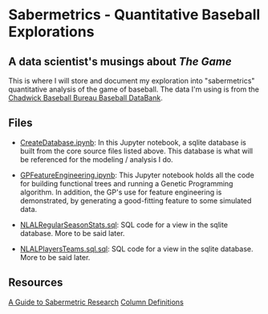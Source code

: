 # Sabermetrics - Quantitative Baseball Explorations
## A data scientist's musings about *The Game*

This is where I will store and document my exploration into "sabermetrics" quantitative analysis of the game of baseball. The data I'm using is from the [Chadwick Baseball Bureau Baseball DataBank](https://github.com/chadwickbureau/baseballdatabank).

## Files
- [CreateDatabase.ipynb](./src/CreateDatabase.ipynb): In this Jupyter notebook, a sqlite database is built from the core source files listed above. This database is what will be referenced for the modeling / analysis I do.

- [GPFeatureEngineering.ipynb](./src/GPFeatureEngineering.ipynb): This Jupyter notebook holds all the code for building functional trees and running a Genetic Programming algorithm. In addition, the GP's use for feature engineering is demonstrated, by generating a good-fitting feature to some simulated data.

- [NLALRegularSeasonStats.sql](./src/NLALRegularSeasonStats.sql): SQL code for a view in the sqlite database. More to be said later.

- [NLALPlayersTeams.sql.sql](./src/NLALPlayersTeams.sql.sql): SQL code for a view in the sqlite database. More to be said later.

## Resources
[A Guide to Sabermetric Research](https://sabr.org/sabermetrics)
[Column Definitions](https://rdrr.io/cran/Lahman/man/Pitching.html)
